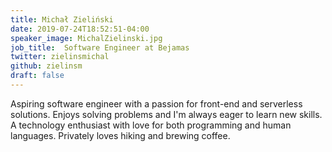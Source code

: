 ```yaml
---
title: Michał Zieliński
date: 2019-07-24T18:52:51-04:00
speaker_image: MichalZielinski.jpg
job_title:  Software Engineer at Bejamas
twitter: zielinsmichal
github: zielinsm
draft: false
---
```


Aspiring software engineer with a passion for front-end and serverless solutions. Enjoys solving problems and I'm always eager to learn new skills. A technology enthusiast with love for both programming and human languages. Privately loves hiking and brewing coffee.

